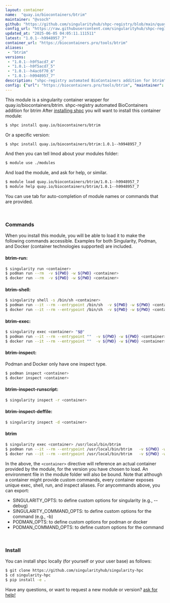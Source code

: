 ```yaml
---
layout: container
name:  "quay.io/biocontainers/btrim"
maintainer: "@vsoch"
github: "https://github.com/singularityhub/shpc-registry/blob/main/quay.io/biocontainers/btrim/container.yaml"
config_url: "https://raw.githubusercontent.com/singularityhub/shpc-registry/main/quay.io/biocontainers/btrim/container.yaml"
updated_at: "2025-06-05 04:05:11.111511"
latest: "1.0.1--h9948957_7"
container_url: "https://biocontainers.pro/tools/btrim"
aliases:
 - "btrim"
versions:
 - "1.0.1--h9f5acd7_4"
 - "1.0.1--h9f5acd7_5"
 - "1.0.1--h4ac6f70_6"
 - "1.0.1--h9948957_7"
description: "shpc-registry automated BioContainers addition for btrim"
config: {"url": "https://biocontainers.pro/tools/btrim", "maintainer": "@vsoch", "description": "shpc-registry automated BioContainers addition for btrim", "latest": {"1.0.1--h9948957_7": "sha256:6e795ac2b87b60fff9ce75a85a609fa5119b6e59f8f9871f9067bfe440e81c22"}, "tags": {"1.0.1--h9f5acd7_4": "sha256:97287a335ce891434e0dc38cc940c3f33f6365f1a6a1bc6c909b503a4b58b9fa", "1.0.1--h9f5acd7_5": "sha256:036b7d4d517c9beb6b2be5fc92146db14212baf420f037edac729abadd19d9d9", "1.0.1--h4ac6f70_6": "sha256:292ab0dbf1c29bca42b7773b29b74f353e47a0f93e4d25b14d628058aa5de2d8", "1.0.1--h9948957_7": "sha256:6e795ac2b87b60fff9ce75a85a609fa5119b6e59f8f9871f9067bfe440e81c22"}, "docker": "quay.io/biocontainers/btrim", "aliases": {"btrim": "/usr/local/bin/btrim"}}
---
```


This module is a singularity container wrapper for quay.io/biocontainers/btrim.
shpc-registry automated BioContainers addition for btrim
After [installing shpc](#install) you will want to install this container module:


```bash
$ shpc install quay.io/biocontainers/btrim
```

Or a specific version:

```bash
$ shpc install quay.io/biocontainers/btrim:1.0.1--h9948957_7
```

And then you can tell lmod about your modules folder:

```bash
$ module use ./modules
```

And load the module, and ask for help, or similar.

```bash
$ module load quay.io/biocontainers/btrim/1.0.1--h9948957_7
$ module help quay.io/biocontainers/btrim/1.0.1--h9948957_7
```

You can use tab for auto-completion of module names or commands that are provided.

<br>

### Commands

When you install this module, you will be able to load it to make the following commands accessible.
Examples for both Singularity, Podman, and Docker (container technologies supported) are included.

#### btrim-run:

```bash
$ singularity run <container>
$ podman run --rm  -v ${PWD} -w ${PWD} <container>
$ docker run --rm  -v ${PWD} -w ${PWD} <container>
```

#### btrim-shell:

```bash
$ singularity shell -s /bin/sh <container>
$ podman run --it --rm --entrypoint /bin/sh  -v ${PWD} -w ${PWD} <container>
$ docker run --it --rm --entrypoint /bin/sh  -v ${PWD} -w ${PWD} <container>
```

#### btrim-exec:

```bash
$ singularity exec <container> "$@"
$ podman run --it --rm --entrypoint ""  -v ${PWD} -w ${PWD} <container> "$@"
$ docker run --it --rm --entrypoint ""  -v ${PWD} -w ${PWD} <container> "$@"
```

#### btrim-inspect:

Podman and Docker only have one inspect type.

```bash
$ podman inspect <container>
$ docker inspect <container>
```

#### btrim-inspect-runscript:

```bash
$ singularity inspect -r <container>
```

#### btrim-inspect-deffile:

```bash
$ singularity inspect -d <container>
```


#### btrim

```bash
$ singularity exec <container> /usr/local/bin/btrim
$ podman run --it --rm --entrypoint /usr/local/bin/btrim   -v ${PWD} -w ${PWD} <container> -c " $@"
$ docker run --it --rm --entrypoint /usr/local/bin/btrim   -v ${PWD} -w ${PWD} <container> -c " $@"
```



In the above, the `<container>` directive will reference an actual container provided
by the module, for the version you have chosen to load. An environment file in the
module folder will also be bound. Note that although a container
might provide custom commands, every container exposes unique exec, shell, run, and
inspect aliases. For anycommands above, you can export:

 - SINGULARITY_OPTS: to define custom options for singularity (e.g., --debug)
 - SINGULARITY_COMMAND_OPTS: to define custom options for the command (e.g., -b)
 - PODMAN_OPTS: to define custom options for podman or docker
 - PODMAN_COMMAND_OPTS: to define custom options for the command

<br>

### Install

You can install shpc locally (for yourself or your user base) as follows:

```bash
$ git clone https://github.com/singularityhub/singularity-hpc
$ cd singularity-hpc
$ pip install -e .
```

Have any questions, or want to request a new module or version? [ask for help!](https://github.com/singularityhub/singularity-hpc/issues)